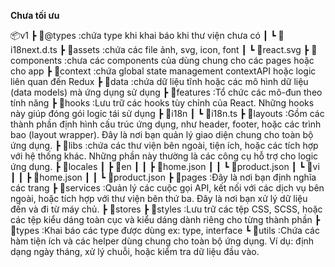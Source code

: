 **Chưa tối ưu**

📦v1
┣ 📂@types :chứa type khi khai báo khi thư viện chưa có
┃ ┗ 📜i18next.d.ts
┣ 📂assets :chứa các file ảnh, svg, icon, font
┃ ┗ 📜react.svg
┣ 📂components :chưa các components của dùng chung cho các pages hoặc cho app
┣ 📂context :chứa global state management contextAPI hoặc logic liên quan đến Redux
┣ 📂data :chứa dữ liệu tĩnh hoặc các mô hình dữ liệu (data models) mà ứng dụng sử dụng
┣ 📂features :Tổ chức các mô-đun theo tính năng
┣ 📂hooks :Lưu trữ các hooks tùy chỉnh của React. Những hooks này giúp đóng gói logic tái sử dụng
┣ 📂i18n
┃ ┗ 📜i18n.ts
┣ 📂layouts :Gồm các thành phần định hình cấu trúc ứng dụng, như header, footer, hoặc các trình bao (layout wrapper). Đây là nơi bạn quản lý giao diện chung cho toàn bộ ứng dụng.
┣ 📂libs :chứa các thư viện bên ngoài, tiện ích, hoặc các tích hợp với hệ thống khác. Những phần này thường là các công cụ hỗ trợ cho logic ứng dụng.
┣ 📂locales
┃ ┣ 📂en
┃ ┃ ┣ 📜home.json
┃ ┃ ┗ 📜product.json
┃ ┗ 📂vi
┃ ┃ ┣ 📜home.json
┃ ┃ ┗ 📜product.json
┣ 📂pages :Đây là nơi bạn định nghĩa các trang
┣ 📂services :Quản lý các cuộc gọi API, kết nối với các dịch vụ bên ngoài, hoặc tích hợp với thư viện bên thứ ba. Đây là nơi bạn xử lý dữ liệu đến và đi từ máy chủ.
┣ 📂stores
┣ 📂styles :Lưu trữ các tệp CSS, SCSS, hoặc các tệp kiểu dáng toàn cục và kiểu dáng dành riêng cho từng thành phần
┣ 📂types :Khai báo các type được dùng ex: type, interface
┗ 📂utils :Chứa các hàm tiện ích và các helper dùng chung cho toàn bộ ứng dụng. Ví dụ: định dạng ngày tháng, xử lý chuỗi, hoặc kiểm tra dữ liệu đầu vào.
